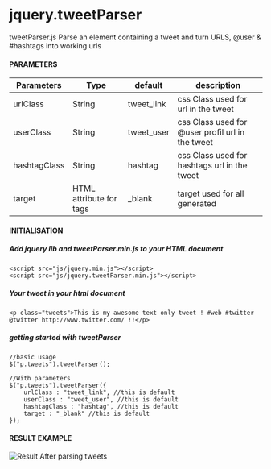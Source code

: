 jquery.tweetParser
==================

tweetParser.js Parse an element containing a tweet and turn URLS, @user &amp; #hashtags into working urls



#### PARAMETERS

| Parameters | Type | default | description |
| ------------- | ----------- | ----------- | ----------- |
| urlClass  | String | tweet_link | css Class used for url in the tweet |
| userClass | String | tweet_user | css Class used for @user profil url in the tweet |
| hashtagClass | String | hashtag | css Class used for hashtags url in the tweet |
| target | HTML attribute for <a> tags | _blank | target used for all <a> generated |

#### INITIALISATION
##### Add jquery lib and tweetParser.min.js to your HTML document

    <script src="js/jquery.min.js"></script>
    <script src="js/jquery.tweetParser.min.js"></script>
    
##### Your tweet in your html document

    <p class="tweets">This is my awesome text only tweet ! #web #twitter @twitter http://www.twitter.com/ !!</p>
    
##### getting started with tweetParser
    
    //basic usage
    $("p.tweets").tweetParser();
    
    //With parameters
    $("p.tweets").tweetParser({
        urlClass : "tweet_link", //this is default
        userClass : "tweet_user", //this is default
        hashtagClass : "hashtag", //this is default
        target : "_blank" //this is default
    });

#### RESULT EXAMPLE
![Result After parsing tweets](https://farm9.staticflickr.com/8670/15852276268_221f9f8b85_o.png)


